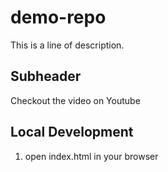 # demo-repo

This is a line of description.

## Subheader

Checkout the video on Youtube

## Local Development

1. open index.html in your browser
